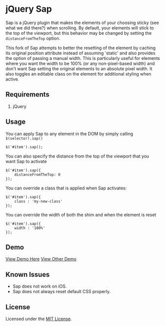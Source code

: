 # jQuery Sap

Sap is a jQuery plugin that makes the elements of your choosing sticky (see what we did there?) when scrolling. By default, your elements will stick to the top of the viewport, but this behavior may be changed by setting the `distanceFromTheTop` option.

This fork of Sap attempts to better the resetting of the element by caching its original position attribute instead of assuming 'static' and also provides the option of passing a manual width. This is particularly useful for elements where you want the width to be 100% (or any non-pixel-based width) and don't want Sap setting the original elements to an absolute pixel width. It also toggles an editable class on the element for additional styling when active.

## Requirements

1. jQuery

## Usage

You can apply Sap to any element in the DOM by simply calling `$(selector).sap()`

    $('#item').sap();

You can also specify the distance from the top of the viewport that you want Sap to activate

    $('#item').sap({
		distanceFromTheTop: 0
	});

You can override a class that is applied when Sap activates:

	$('#item').sap({
		class : 'my-new-class'
	});

You can override the width of both the shim and when the element is reset

	$('#item').sap({
		width : '100%'
	});
	
## Demo

[View Demo Here](http://www.zackkitzmiller.info/sap/)
[View Other Demo](http://www.zackkitzmiller.info/sap/demo2.html)

## Known Issues

* Sap does not work on iOS.
* Sap does not always reset default CSS properly. 

## License

Licensed under the [MIT License](http://www.opensource.org/licenses/mit-license.php).